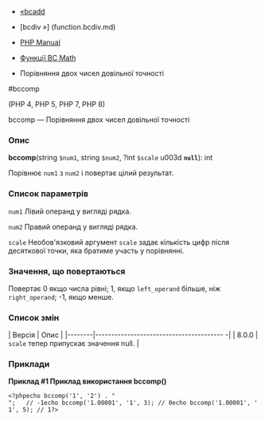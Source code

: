 - [«bcadd](function.bcadd.md)
- [bcdiv »] (function.bcdiv.md)

- [PHP Manual](index.md)
- [Функції BC Math](ref.bc.md)
- Порівняння двох чисел довільної точності

#bccomp

(PHP 4, PHP 5, PHP 7, PHP 8)

bccomp — Порівняння двох чисел довільної точності

### Опис

**bccomp**(string `$num1`, string `$num2`, ?int `$scale` u003d **`null`**):
int

Порівнює `num1` з `num2` і повертає цілий результат.

### Список параметрів

`num1`
Лівий операнд у вигляді рядка.

`num2`
Правий операнд у вигляді рядка.

`scale`
Необов'язковий аргумент `scale` задає кількість цифр після десяткової
точки, яка братиме участь у порівнянні.

### Значення, що повертаються

Повертає 0 якщо числа рівні; 1, якщо `left_operand` більше, ніж
`right_operand`; -1, якщо менше.

### Список змін

| Версія | Опис |
|--------|---------------------------------------- -|
| 8.0.0 | `scale` тепер припускає значення null. |

### Приклади

**Приклад #1 Приклад використання **bccomp()****

`<?phpecho bccomp('1', '2') . "
";   // -1echo bccomp('1.00001', '1', 3); // 0echo bccomp('1.00001', '1', 5); // 1?> `
